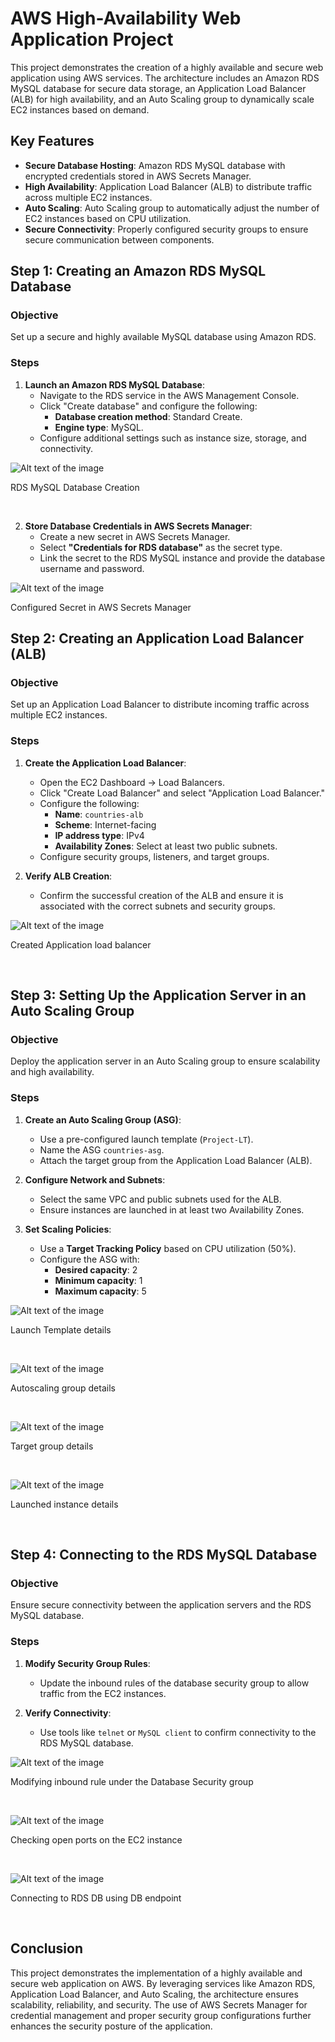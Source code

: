 # AWS High-Availability Web Application Project

This project demonstrates the creation of a highly available and secure web application using AWS services. The architecture includes an Amazon RDS MySQL database for secure data storage, an Application Load Balancer (ALB) for high availability, and an Auto Scaling group to dynamically scale EC2 instances based on demand.

## Key Features
- **Secure Database Hosting**: Amazon RDS MySQL database with encrypted credentials stored in AWS Secrets Manager.
- **High Availability**: Application Load Balancer (ALB) to distribute traffic across multiple EC2 instances.
- **Auto Scaling**: Auto Scaling group to automatically adjust the number of EC2 instances based on CPU utilization.
- **Secure Connectivity**: Properly configured security groups to ensure secure communication between components.


## Step 1: Creating an Amazon RDS MySQL Database

### Objective
Set up a secure and highly available MySQL database using Amazon RDS.

### Steps

1. **Launch an Amazon RDS MySQL Database**:
   - Navigate to the RDS service in the AWS Management Console.
   - Click "Create database" and configure the following:
     - **Database creation method**: Standard Create.
     - **Engine type**: MySQL.
   - Configure additional settings such as instance size, storage, and connectivity.



![Alt text of the image](https://github.com/BasilTAlias/aws-high-availability-project/blob/main/images/3.png)

RDS MySQL Database Creation

$~$

2. **Store Database Credentials in AWS Secrets Manager**:
   - Create a new secret in AWS Secrets Manager.
   - Select **"Credentials for RDS database"** as the secret type.
   - Link the secret to the RDS MySQL instance and provide the database username and password.


![Alt text of the image](https://github.com/BasilTAlias/aws-high-availability-project/blob/main/images/4.png)

Configured Secret in AWS Secrets Manager 

## Step 2: Creating an Application Load Balancer (ALB)

### Objective
Set up an Application Load Balancer to distribute incoming traffic across multiple EC2 instances.

### Steps
1. **Create the Application Load Balancer**:
   - Open the EC2 Dashboard → Load Balancers.
   - Click "Create Load Balancer" and select "Application Load Balancer."
   - Configure the following:
     - **Name**: `countries-alb`
     - **Scheme**: Internet-facing
     - **IP address type**: IPv4
     - **Availability Zones**: Select at least two public subnets.
   - Configure security groups, listeners, and target groups.

2. **Verify ALB Creation**:
   - Confirm the successful creation of the ALB and ensure it is associated with the correct subnets and security groups.

![Alt text of the image](https://github.com/BasilTAlias/aws-high-availability-project/blob/main/images/5.png)

Created Application load balancer

$~$

## Step 3: Setting Up the Application Server in an Auto Scaling Group

### Objective
Deploy the application server in an Auto Scaling group to ensure scalability and high availability.

### Steps
1. **Create an Auto Scaling Group (ASG)**:
   - Use a pre-configured launch template (`Project-LT`).
   - Name the ASG `countries-asg`.
   - Attach the target group from the Application Load Balancer (ALB).

2. **Configure Network and Subnets**:
   - Select the same VPC and public subnets used for the ALB.
   - Ensure instances are launched in at least two Availability Zones.

3. **Set Scaling Policies**:
   - Use a **Target Tracking Policy** based on CPU utilization (50%).
   - Configure the ASG with:
     - **Desired capacity**: 2
     - **Minimum capacity**: 1
     - **Maximum capacity**: 5

![Alt text of the image](https://github.com/BasilTAlias/aws-high-availability-project/blob/main/images/6.png)

Launch Template details

$~$

![Alt text of the image](https://github.com/BasilTAlias/aws-high-availability-project/blob/main/images/7.png)

Autoscaling group details

$~$

![Alt text of the image](https://github.com/BasilTAlias/aws-high-availability-project/blob/main/images/ALB%20details.png)

Target group details

$~$

![Alt text of the image](https://github.com/BasilTAlias/aws-high-availability-project/blob/main/images/instances%20details.png)

Launched instance details

$~$

## Step 4: Connecting to the RDS MySQL Database

### Objective
Ensure secure connectivity between the application servers and the RDS MySQL database.

### Steps
1. **Modify Security Group Rules**:
   - Update the inbound rules of the database security group to allow traffic from the EC2 instances.

2. **Verify Connectivity**:
   - Use tools like `telnet` or `MySQL client` to confirm connectivity to the RDS MySQL database.

![Alt text of the image](https://github.com/BasilTAlias/aws-high-availability-project/blob/main/images/DB%20SG.png)

Modifying inbound rule under the Database Security group 

$~$

![Alt text of the image](https://github.com/BasilTAlias/aws-high-availability-project/blob/main/images/8.png)

Checking open ports on the EC2 instance

$~$

![Alt text of the image](https://github.com/BasilTAlias/aws-high-availability-project/blob/main/images/9.png)

Connecting to RDS DB using DB endpoint

$~$

## Conclusion
This project demonstrates the implementation of a highly available and secure web application on AWS. By leveraging services like Amazon RDS, Application Load Balancer, and Auto Scaling, the architecture ensures scalability, reliability, and security. The use of AWS Secrets Manager for credential management and proper security group configurations further enhances the security posture of the application.

